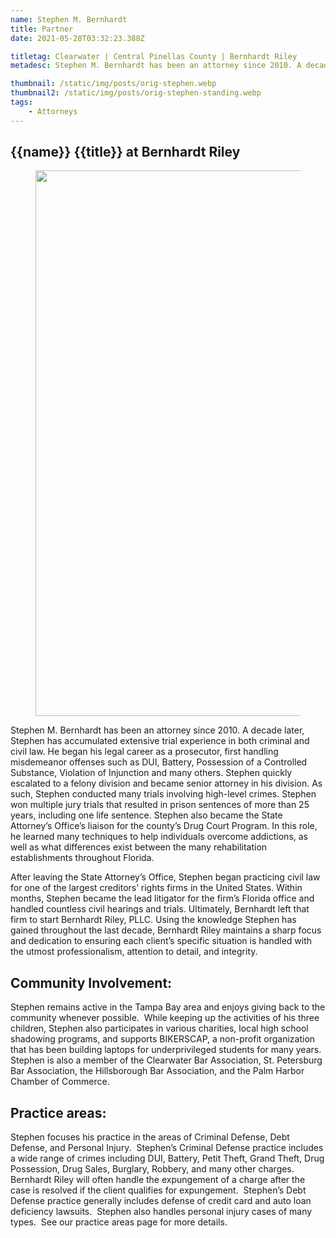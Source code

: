```yaml
---
name: Stephen M. Bernhardt
title: Partner
date: 2021-05-28T03:32:23.388Z

titletag: Clearwater | Central Pinellas County | Bernhardt Riley
metadesc: Stephen M. Bernhardt has been an attorney since 2010. A decade later, Stephen has accumulated extensive trial experience in both criminal and civil law.

thumbnail: /static/img/posts/orig-stephen.webp
thumbnail2: /static/img/posts/orig-stephen-standing.webp
tags:
    - Attorneys
---
```


<div class="text-lg max-w-prose mx-auto">
  <h2 class="pt-12 prose">
    <span class=" prose-lg block text-3xl text-center font-bold text-gray-900 sm:text-4xl">{{name}}</span>
    <span class="block prose-sm text-center text-br-900  uppercase">{{title}} at Bernhardt Riley</span>
  </h2>
  <figure>
    <img class="w-full rounded-md" src={{thumbnail}} alt="" width="1310" height="873">
    <figcaption></figcaption>
  </figure>
  <p class="mt-8 text-xl text-gray-500 leading-8">Stephen M. Bernhardt has been an attorney since 2010. A decade later, Stephen has accumulated extensive trial experience in both criminal and civil law. He began his legal career as a prosecutor, first handling misdemeanor offenses such as DUI, Battery, Possession of a Controlled Substance, Violation of Injunction and many others. Stephen quickly escalated to a felony division and became senior attorney in his division. As such, Stephen conducted many trials involving high-level crimes. Stephen won multiple jury trials that resulted in prison sentences of more than 25 years, including one life sentence. Stephen also became the State Attorney’s Office’s liaison for the county’s Drug Court Program. In this role, he learned many techniques to help individuals overcome addictions, as well as what differences exist between the many rehabilitation establishments throughout Florida.</p>
</div>
<div class="mt-6 prose prose-indigo prose-lg text-gray-500 mx-auto">
  <p>After leaving the State Attorney’s Office, Stephen began practicing civil law for one of the largest creditors’ rights firms in the United States. Within months, Stephen became the lead litigator for the firm’s Florida office and handled countless civil hearings and trials. Ultimately, Bernhardt left that firm to start Bernhardt Riley, PLLC. Using the knowledge Stephen has gained throughout the last decade, Bernhardt Riley maintains a sharp focus and dedication to ensuring each client’s specific situation is handled with the utmost professionalism, attention to detail, and integrity.</p>
  <h2>Community Involvement:</h2>
  <p>Stephen remains active in the Tampa Bay area and enjoys giving back to the community whenever possible.  While keeping up the activities of his three children, Stephen also participates in various charities, local high school shadowing programs, and supports BIKERSCAP, a non-profit organization that has been building laptops for underprivileged students for many years. Stephen is also a member of the Clearwater Bar Association, St. Petersburg Bar Association, the Hillsborough Bar Association, and the Palm Harbor Chamber of Commerce. </p>
  <h2>Practice areas:</h2>
  <p>Stephen focuses his practice in the areas of Criminal Defense, Debt Defense, and Personal Injury.  Stephen’s Criminal Defense practice includes a wide range of crimes including DUI, Battery, Petit Theft, Grand Theft, Drug Possession, Drug Sales, Burglary, Robbery, and many other charges.  Bernhardt Riley will often handle the expungement of a charge after the case is resolved if the client qualifies for expungement.  Stephen’s Debt Defense practice generally includes defense of credit card and auto loan deficiency lawsuits.  Stephen also handles personal injury cases of many types.  See our practice areas page for more details.</p>
</div>
